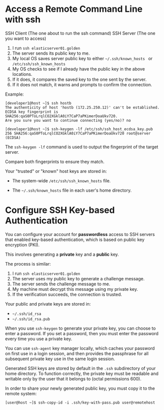 
# Access a Remote Command Line with ssh


SSH Client (The one about to run the ssh command)
SSH Server (The one you want to access)

1. I run `ssh elasticserver01.golden`
2. The server sends its public key to me.
3. My local OS saves server public key to either  `~/.ssh/known_hosts ` or `/etc/ssh/ssh_known_hosts`
4. My OS checks to see if I already have the public key in the above locations.
5. If it does, it compares the saved key to the one sent by the server.
6. If it does not match, it warns and prompts to confirm the connection.

Example:

```
[developer1@host ~]$ ssh hostb
The authenticity of host 'hostb (172.25.250.12)' can't be established.
ECDSA key fingerprint is SHA256:qaS0PToLrqlCO2XGklA0iY7CaP7aPKimerDoaUkv720.
Are you sure you want to continue connecting (yes/no)? no

[developer1@host ~]$ ssh-keygen -lf /etc/ssh/ssh_host_ecdsa_key.pub
256 SHA256:qaS0PToLrqlCO2XGklA0iY7CaP7aPKimerDoaUkv720 root@server (ECDSA)
```

The `ssh-keygen -lf` command is used to output the fingerprint of the target server.

Compare both fingerprints to ensure they match.


Your "trusted" or "known" host keys are stored in:

- The system-wide `/etc/ssh/ssh_known_hosts` file.
    
- The `~/.ssh/known_hosts` file in each user's home directory.


# Configure SSH Key-based Authentication

You can configure your account for **passwordless** access to SSH servers that enabled key-based authentication, which is based on public key encryption (PKI).

This involves generating a **private** key and a **public** key.

The process is similar:

1. I run `ssh elasticserver01.golden`
2. The server uses my public key to generate a challenge message.
3. The server sends the challenge message to me.
4. My machine must decrypt this message using my private key.
5. If the verification succeeds, the connection is trusted.

Your public and private keys are stored in:

- `~/.ssh/id_rsa`
- `~/.ssh/id_rsa.pub`

When you use `ssh-keygen` to generate your private key, you can choose to enter a password. If you set a password, then you must enter the password every time you use a private key. 

You can use `ssh-agent` key manager locally, which caches your password on first use in a login session, and then provides the passphrase for all subsequent private key use in the same login session.

Generated SSH keys are stored by default in the `.ssh` subdirectory of your home directory. To function correctly, the private key must be readable and writable only by the user that it belongs to (octal permissions 600).

In order to share your newly generated public key, you must copy it to the remote system:

```
[user@host ~]$ ssh-copy-id -i .ssh/key-with-pass.pub user@remotehost
```